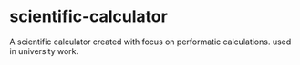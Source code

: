 # scientific-calculator
A scientific calculator created with focus on performatic calculations. used in university work.
